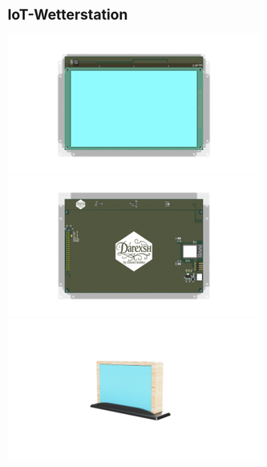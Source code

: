 # IoT-Wetterstation
<!-- Keep this line! Rendered picture of PCB is going to be displayed after Production files are pushed to branch! -->
![](./Docs/board_preview_top_2025-09-12_fc06468.png)
![](./Docs/board_preview_bottom_2025-09-12_fc06468.png)
![](./Docs/Case.png)
